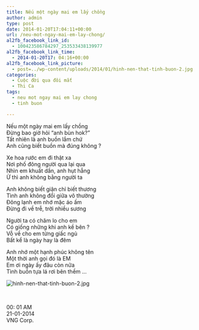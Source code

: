 ```yaml
---
title: Nếu một ngày mai em lấy chồng
author: admin
type: post
date: 2014-01-20T17:04:11+00:00
url: /neu-mot-ngay-mai-em-lay-chong/
al2fb_facebook_link_id:
  - 100423586784297_253533438139977
al2fb_facebook_link_time:
  - 2014-01-20T17: 04:16+00:00
al2fb_facebook_link_picture:
  - post=../wp-content/uploads/2014/01/hinh-nen-that-tinh-buon-2.jpg
categories:
  - Cuộc đời qua đôi mắt
  - Thi Ca
tags:
  - neu mot ngay mai em lay chong
  - tinh buon

---
```

Nếu một ngày mai em lấy chồng  
Đừng bao giờ hỏi &#8220;anh bùn hok?&#8221;  
Tất nhiên là anh buồn lắm chứ  
Anh cũng biết buồn mà đúng không ?

Xe hoa rước em đi thật xa  
Nơi phố đông người qua lại qua  
Nhìn em khuất dần, anh hụt hẫng  
Ừ thì anh không bằng người ta

Anh không biết giận chỉ biết thương  
Tình anh không đổi giữa vô thường  
Đông lạnh em nhớ mặc áo ấm  
Đừng đi về trễ, trời nhiều sương

Người ta có chăm lo cho em  
Có giống những khi anh kề bên ?  
Vỗ về cho em từng giấc ngủ  
Bất kể là ngày hay là đêm

Anh nhớ một hạnh phúc không tên  
Một thời anh gọi đó là EM  
Em ơi ngày ấy đâu còn nữa  
Tình buồn tựa lá rơi bên thềm &#8230;


![hinh-nen-that-tinh-buon-2.jpg](/wp-content/uploads/2014/01/hinh-nen-that-tinh-buon-2.jpg)


&nbsp;

00: 01 AM  
21-01-2014  
VNG Corp.

&nbsp;

 [1]: ../wp-content/uploads/2014/01/hinh-nen-that-tinh-buon-2.jpg
